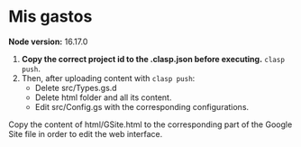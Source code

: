 # Mis gastos

**Node version:** 16.17.0

1. **Copy the correct project id to the .clasp.json before executing.** `clasp push`.
2. Then, after uploading content with `clasp push`:
    - Delete src/Types.gs.d
    - Delete html folder and all its content.
    - Edit src/Config.gs with the corresponding configurations.

Copy the content of html/GSite.html to the corresponding part of the Google Site file in order to edit the web interface.
